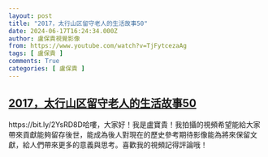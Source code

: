 ```yaml
---
layout: post
title: "2017，太行山区留守老人的生活故事50"
date: 2024-06-17T16:24:34.000Z
author: 盧保貴視覺影像
from: https://www.youtube.com/watch?v=TjFytcezaAg
tags: [ 盧保貴 ]
comments: True
categories: [ 盧保貴 ]
---
```

<!--1718641474000-->
[2017，太行山区留守老人的生活故事50](https://www.youtube.com/watch?v=TjFytcezaAg)
------

<div>
https://bit.ly/2YsRD8D哈嘍，大家好！我是盧寶貴！我拍攝的視頻希望能給大家帶來貢獻能夠留存後世，能成為後人對現在的歷史參考期待影像能為將來保留文獻，給人們帶來更多的意義與思考。喜歡我的視頻記得評論哦！
</div>
